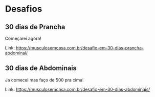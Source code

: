 # Desafios

## 30 dias de Prancha

Começarei agora!

Link: https://musculosemcasa.com.br/desafio-em-30-dias-prancha-abdominal/

## 30 dias de Abdominais

Ja comecei mas faço de 500 pra cima!

Link: https://musculosemcasa.com.br/desafio-em-30-dias-abdominais/
